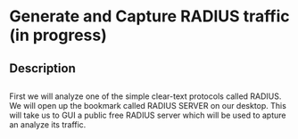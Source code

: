 # Generate and Capture RADIUS traffic (in progress)

<h2>Description</h2>

<h2></h2>
First we will analyze one of the simple clear-text protocols called RADIUS. We will open up the bookmark called RADIUS SERVER on our desktop. This will take us to GUI a public free RADIUS server which will be used to apture an analyze its traffic.

